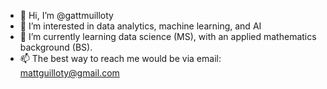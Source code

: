 - 👋 Hi, I’m @gattmuilloty
- 👀 I’m interested in data analytics, machine learning, and AI
- 🌱 I’m currently learning data science (MS), with an applied mathematics background (BS).
- 📫 The best way to reach me would be via email: mattguilloty@gmail.com

<!---
gattmuilloty/gattmuilloty is a ✨ special ✨ repository because its `README.md` (this file) appears on your GitHub profile.
You can click the Preview link to take a look at your changes.
--->
